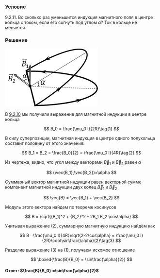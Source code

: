 ###  Условие

$9.2.11.$ Во сколько раз уменьшится индукция магнитного поля в центре кольца с током, если его согнуть под углом $\alpha$? Ток в кольце не меняется.

### Решение

![ Индукция магнитного поля в центре согнутого кольца |306x191, 34%](../../img/9.2.11/9.2.11_1.png)

В [9.2.10](../9.2.10) мы получили выражение для магнитной индукции в центре кольца

$$
B_0 = \frac{\mu_0 I}{2R}\tag{1}
$$

В силу суперпозиции, магнитная индукция в центре одного полукольца составит половину от этого значения:

$$
B_1 = B_2 = \frac{B_0}{2} = \frac{\mu_0 I}{4R}\tag{2}
$$

Из чертежа, видно, что угол между векторами $\vec{B}_1$ и $\vec{B}_2$ равен $\alpha$

$$
(\vec{B_1},\vec{B_2})=\alpha
$$

Суммарный вектор магнитной индукции равен векторной сумме компонент магнитной индукции двух колец $\vec{B}_1$ и $\vec{B}_2$

$$
\vec{B} = \vec{B_1} + \vec{B_2}
$$

Модуль этого вектора найдем по теореме косинусов

$$
B = \sqrt{{B_1}^2 + {B_2}^2 - 2B_1 B_2 \cos\alpha}
$$

Учитывая выражение $(2)$, суммарную магнитную индукцию найдём как

$$
B= \frac{\mu_0 I}{4R}\sqrt{2-2\cos\alpha} = \frac{\mu_0 I}{2R}\cdot\sin\frac{\alpha}{2}\tag{3}
$$

Разделив выражение $(3)$ на $(1)$, получаем искомое отношение

$$
\boxed{\frac{B}{B_0} = \sin\frac{\alpha}{2}}
$$

#### Ответ: $\frac{B}{B_0} =\sin\frac{\alpha}{2}$